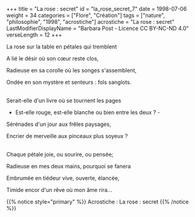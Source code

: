 +++
title = "La rose : secret"
id = "la_rose_secret_7"
date = 1998-07-06
weight = 34
categories = ["Flore", "Création"]
tags = ["nature", "philosophie", "1998", "acrostiche"]
acrostiche = "La rose : secret"
LastModifierDisplayName = "Barbara Post - Licence CC BY-NC-ND 4.0"
verseLength = 12
+++

La rose sur la table en pétales qui tremblent

A lié le désir où son cœur reste clos,

Radieuse en sa corolle où les songes s'assemblent,

Ondée en son mystère et senteurs : fols sanglots.

 \
Serait-elle d'un livre où se tournent les pages

- Est-elle rouge, est-elle blanche ou bien entre les deux ? -

Sérénades d'un jour aux frêles paysages,

Encrier de merveille aux pinceaux plus soyeux ?

 \
Chaque pétale joie, ou sourire, ou pensée;

Radieuse en mes deux mains, pourquoi se fanera

Embrumée en tiédeur vive, ouverte, élancée,

Timide encor d'un rêve où mon âme rira...

{{% notice style="primary" %}}
Acrostiche : La rose : secret
{{% /notice %}}
